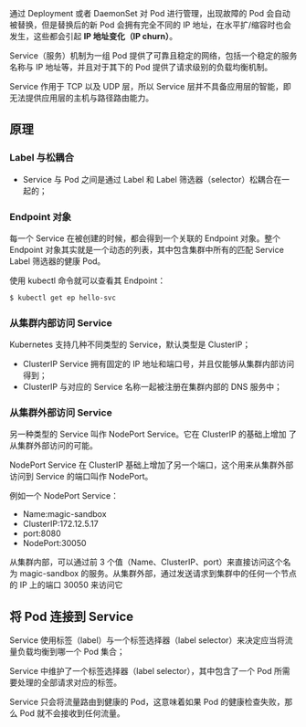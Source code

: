 通过 Deployment 或者 DaemonSet 对 Pod 进行管理，出现故障的 Pod 会自动被替换，但是替换后的新 Pod 会拥有完全不同的 IP 地址，在水平扩/缩容时也会发生，这些都会引起 **IP 地址变化（IP churn）**。

Service（服务）机制为一组 Pod 提供了可靠且稳定的网络，包括一个稳定的服务名称与 IP 地址等，并且对于其下的 Pod 提供了请求级别的负载均衡机制。

Service 作用于 TCP 以及 UDP 层，所以 Service 层并不具备应用层的智能，即无法提供应用层的主机与路径路由能力。



## 原理

### Label 与松耦合

+ Service 与 Pod 之间是通过 Label 和 Label 筛选器（selector）松耦合在一起的；

### Endpoint 对象

每一个 Service 在被创建的时候，都会得到一个关联的 Endpoint 对象。整个 Endpoint 对象其实就是一个动态的列表，其中包含集群中所有的匹配 Service Label 筛选器的健康 Pod。

使用 kubectl 命令就可以查看其 Endpoint：

```bash
$ kubectl get ep hello-svc
```

### 从集群内部访问 Service

Kubernetes 支持几种不同类型的 Service，默认类型是 ClusterIP；
+ ClusterIP Service 拥有固定的 IP 地址和端口号，并且仅能够从集群内部访问得到；
+ ClusterIP 与对应的 Service 名称一起被注册在集群内部的 DNS 服务中；

### 从集群外部访问 Service

另一种类型的 Service 叫作 NodePort Service。它在 ClusterIP 的基础上增加 了从集群外部访问的可能。

NodePort Service 在 ClusterIP 基础上增加了另一个端口，这个用来从集群外部访问到 Service 的端口叫作 NodePort。

例如一个 NodePort Service：

 + Name:magic-sandbox
 + ClusterIP:172.12.5.17
 + port:8080
 + NodePort:30050

从集群内部，可以通过前 3 个值（Name、ClusterIP、port）来直接访问这个名为 magic-sandbox 的服务。从集群外部，通过发送请求到集群中的任何一个节点的 IP 上的端口 30050 来访问它
## 将 Pod 连接到 Service

Service 使用标签（label）与一个标签选择器（label selector）来决定应当将流量负载均衡到哪一个 Pod 集合；

Service 中维护了一个标签选择器（label selector），其中包含了一个 Pod 所需要处理的全部请求对应的标签。

Service 只会将流量路由到健康的 Pod，这意味着如果 Pod 的健康检查失败，那么 Pod 就不会接收到任何流量。


